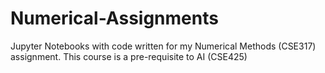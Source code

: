 # Numerical-Assignments
Jupyter Notebooks with code written for my Numerical Methods (CSE317) assignment. This course is a pre-requisite to AI (CSE425)
